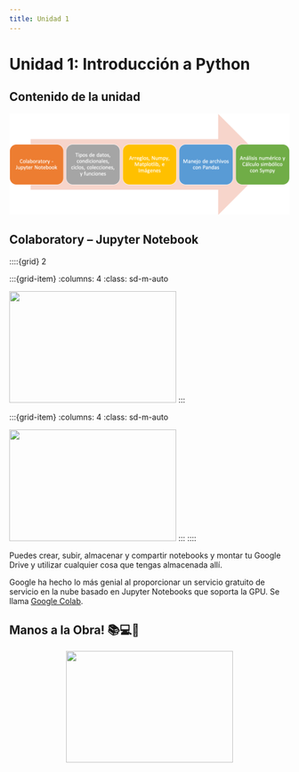 ```yaml
---
title: Unidad 1
---
```

# Unidad 1: Introducción a Python

## Contenido de la unidad

<img src="https://github.com/BioAITeamLearning/Metodos_2023_03_UAM/blob/main/images/ContenidoU1.png"/>

## Colaboratory – Jupyter Notebook

::::{grid} 2

:::{grid-item}
:columns: 4
:class: sd-m-auto

<img src="https://upload.wikimedia.org/wikipedia/commons/thumb/d/d0/Google_Colaboratory_SVG_Logo.svg/1200px-Google_Colaboratory_SVG_Logo.svg.png" width="300" height="200" />
:::


:::{grid-item}
:columns: 4
:class: sd-m-auto

<img src="https://infosecjupyterbook.com/_static/logo.png" width="300" height="200" />
:::
::::

Puedes crear, subir, almacenar y compartir notebooks y montar tu Google Drive y utilizar cualquier cosa que tengas almacenada allí.

Google ha hecho lo más genial al proporcionar un servicio gratuito de servicio en la nube basado en Jupyter Notebooks que soporta la GPU. Se llama [Google Colab](https://colab.research.google.com/?hl=es).


## Manos a la Obra! 📚💻🐍

<div style="text-align: center;">
  <img src="https://pbs.twimg.com/media/DRgJwpFVwAAoUTD.jpg" width="300" height="200" />
</div>
